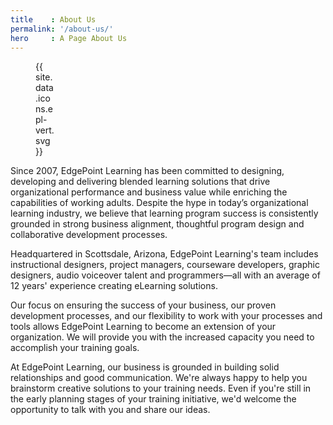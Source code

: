 ```yaml
---
title    : About Us
permalink: '/about-us/'
hero     : A Page About Us
---
```


<figure style="width:32px">{{ site.data.icons.epl-vert.svg }}</figure>

Since 2007, EdgePoint Learning has been committed to designing, developing and delivering blended learning solutions that drive organizational performance and business value while enriching the capabilities of working adults. Despite the hype in today’s organizational learning industry, we believe that learning program success is consistently grounded in strong business alignment, thoughtful program design and collaborative development processes.

Headquartered in Scottsdale, Arizona, EdgePoint Learning's team includes instructional designers, project managers, courseware developers, graphic designers, audio voiceover talent and programmers—all with an average of 12 years' experience creating eLearning solutions.

Our focus on ensuring the success of your business, our proven development processes, and our flexibility to work with your processes and tools allows EdgePoint Learning to become an extension of your organization. We will provide you with the increased capacity you need to accomplish your training goals.


At EdgePoint Learning, our business is grounded in building solid relationships and good communication. We're always happy to help you brainstorm creative solutions to your training needs. Even if you're still in the early planning stages of your training initiative, we'd welcome the opportunity to talk with you and share our ideas.
